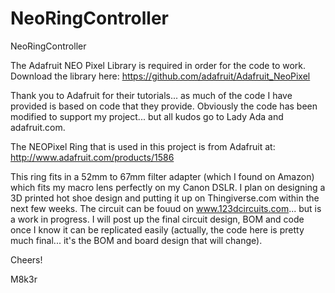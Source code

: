 # NeoRingController
NeoRingController

The Adafruit NEO Pixel Library is required in order for the code to work.  Download the library here:
https://github.com/adafruit/Adafruit_NeoPixel

Thank you to Adafruit for their tutorials... as much of the code I have provided is based on code that they provide.  Obviously the code has been modified to support my project... but all kudos go to Lady Ada and adafruit.com.

The NEOPixel Ring that is used in this project is from Adafruit at:  http://www.adafruit.com/products/1586

This ring fits in a 52mm to 67mm filter adapter (which I found on Amazon) which fits my macro lens perfectly on my Canon DSLR.  I plan on designing a 3D printed hot shoe design and putting it up on Thingiverse.com within the next few weeks.  The circuit can be fouud on www.123dcircuits.com... but is a work in progress.  I will post up the final circuit design, BOM and code once I know it can be replicated easily (actually, the code here is pretty much final... it's the BOM and board design that will change).

Cheers!

M8k3r

